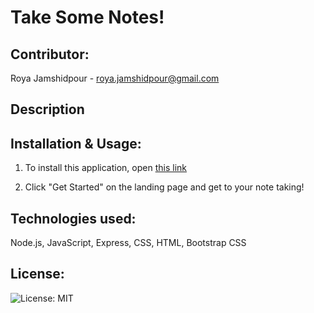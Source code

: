 # Take Some Notes!

## Contributor:
Roya Jamshidpour - roya.jamshidpour@gmail.com

## Description


## Installation & Usage:
1. To install this application, open <a href="https://roya-take-some-notes.herokuapp.com/">this link</a>

2. Click "Get Started" on the landing page and get to your note taking!

## Technologies used:
Node.js, JavaScript, Express, CSS, HTML, Bootstrap CSS

## License:
![License: MIT](https://img.shields.io/badge/License-MIT-yellow.svg)